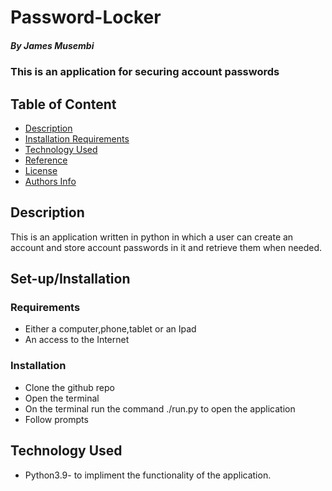 # Password-Locker
##### By James Musembi
### This is an application for securing account passwords
## Table of Content

+ [Description](#description)
+ [Installation Requirements](#installation)
+ [Technology Used](#technology-used)
+ [Reference](#reference)
+ [License](#license-Copyright)
+ [Authors Info](#author-Info/contacts)

## Description
This is an application written in python in which a user can create an account and store account passwords in it and retrieve them when needed.
## Set-up/Installation 

### Requirements
* Either a computer,phone,tablet or an Ipad
* An access to the Internet
### Installation
* Clone the github repo
* Open the terminal
* On the terminal run the command ./run.py to open the application
* Follow prompts
## Technology Used
* Python3.9- to impliment the functionality of the application.
